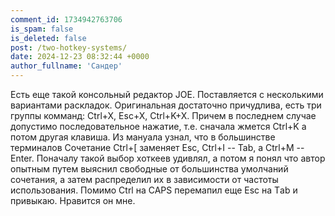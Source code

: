 ```yaml
---
comment_id: 1734942763706
is_spam: false
is_deleted: false
post: /two-hotkey-systems/
date: 2024-12-23 08:32:44 +0000
author_fullname: 'Сандер'
---
```


Есть еще такой консольный редактор JOE. Поставляется с несколькими вариантами раскладок. Оригинальная достаточно причудлива, есть три группы комманд: Ctrl+X, Esc+X, Ctrl+K+X. Причем в последнем случае допустимо последовательное нажатие, т.е. сначала жмется Ctrl+K а потом другая клавиша.
Из мануала узнал, что в большинстве терминалов Сочетание Ctrl+[ заменяет Esc, Ctrl+I -- Tab, a Ctrl+M -- Enter. Поначалу такой выбор хоткеев удивлял, а потом я понял что автор опытным путем выяснил свободные от большинства умолчаний сочетания, а затем распределил их в зависимости от частоты использования. Помимо Ctrl на CAPS перемапил еще Esc на Тab и привыкаю. Нравится он мне.
